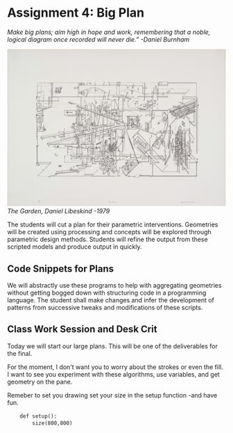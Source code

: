 # Assignment 4: Big Plan
*Make big plans; aim high in hope and work, remembering that a noble, logical diagram once recorded will never die.” -Daniel Burnham*

![The Garden -Daniel Libeskind](Images/Liebskind.jpg)
*The Garden,  Daniel Libeskind -1979*

The students will cut a plan for their parametric interventions.  Geometries will be created using processing and concepts will be explored through parametric design methods.  Students will refine the output from these scripted models and produce output in quickly.

## Code Snippets for Plans
We will abstractly use these programs to help with aggregating geometries without getting bogged down with structuring code in a programming language.  The student shall make changes and infer the development of patterns from successive tweaks and modifications of these scripts.

## Class Work Session and Desk Crit
Today we will start our large plans.  This will be one of the deliverables for the final.

For the moment, I don't want you to worry about the strokes or even the fill.  I want to see you experiment with these algorithms, use variables, and get geometry on the pane.

Remeber to set you drawing set your size in the setup function -and have fun.

        def setup():
            size(800,800)